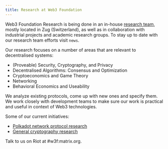 ```yaml
---
title: Research at Web3 Foundation
---
```


<!-- import DocCardList from '@theme/DocCardList'; -->

Web3 Foundation Research is being done in an in-house [research team](team_members), mostly located in Zug (Switzerland), as well as in collaboration with industrial projects and academic research groups. To stay up to date with our research team efforts visit `news`.

Our research focuses on a number of areas that are relevant to decentralised systems:

- (Proveable) Security, Cryptography, and Privacy
- Decentralised Algorithms: Consensus and Optimization
- Cryptoeconomics and Game Theory
- Networking
- Behavioral Economics and Useability

We analyze existing protocols, come up with new ones and specify them. We work closely with development teams to make sure our work is practical and useful in context of Web3 technologies.

Some of our current initiatives:

- [Polkadot network protocol research](polkadot)
- [General cryptography research](crypto)

Talk to us on Riot at #w3f:matrix.org.

<!-- <DocCardList /> -->

